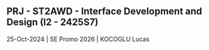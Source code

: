 ## PRJ - ST2AWD - Interface Development and Design (I2 - 2425S7)

25-Oct-2024 | SE Promo 2026 | KOCOGLU Lucas

